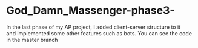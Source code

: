 # God_Damn_Massenger-phase3-
In the last phase of my AP project, I added client-server structure to it</br>
and implemented some other features such as bots. You can see the code in the master branch
